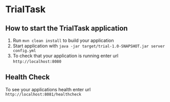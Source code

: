 # TrialTask

How to start the TrialTask application
---

1. Run `mvn clean install` to build your application
1. Start application with `java -jar target/trial-1.0-SNAPSHOT.jar server config.yml`
1. To check that your application is running enter url `http://localhost:8080`

Health Check
---

To see your applications health enter url `http://localhost:8081/healthcheck`
